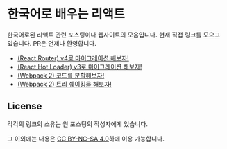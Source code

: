 # 한국어로 배우는 리액트

한국어로된 리액트 관련 포스팅이나 웹사이트의 모음입니다. 현재 직접 링크를 모으고 있습니다. PR은 언제나 환영합니다.

- [(React Router) v4로 마이그레이션 해보자!](https://perfectacle.github.io/2017/03/25/react-router-v4/)
- [(React Hot Loader) v3로 마이그레이션 해보자!](https://perfectacle.github.io/2017/03/25/react-hot-loader-3/)
- [(Webpack 2) 코드를 분할해보자!](https://perfectacle.github.io/2017/03/13/webpack2-code-splitting/)
- [(Webpack 2) 트리 쉐이킹을 해보자!](https://perfectacle.github.io/2017/03/12/webpack2-tree-shaking/)

## License

각각의 링크의 소유는 원 포스팅의 작성자에게 있습니다.

그 이외에는 내용은 [CC BY-NC-SA 4.0](https://creativecommons.org/licenses/by-nc-sa/4.0/)하에 이용 가능합니다.

